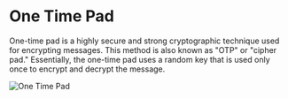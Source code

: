 # One Time Pad
One-time pad is a highly secure and strong cryptographic technique used for encrypting messages. This method is also known as "OTP" or "cipher pad." Essentially, the one-time pad uses a random key that is used only once to encrypt and decrypt the message.

![One Time Pad](https://i.imgur.com/5DfWqF3.png)